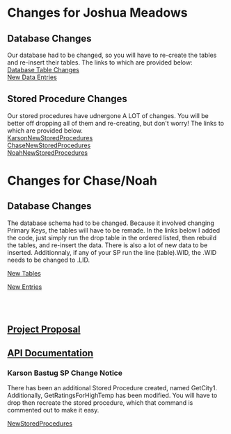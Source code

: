 # Changes for Joshua Meadows
## Database Changes
Our database had to be changed, so you will have to re-create the tables and re-insert their tables. The links to which are provided below:
<br>
[Database Table Changes](https://github.com/karsonbastug/Assignment3/blob/main/FinalDatabaseCreation.sql)
<br>
[New Data Entries](https://github.com/karsonbastug/Assignment3/blob/main/FinalDataInsert.sql)
<br>
## Stored Procedure Changes 
Our stored procedures have udnergone A LOT of changes. You will be better off dropping all of them and re-creating, but don't worry! The links to which are provided below.
<br>
[KarsonNewStoredProcedures](https://github.com/karsonbastug/Assignment3/blob/main/KarsonBastugSps.sql)
<br>
[ChaseNewStoredProcedures](https://github.com/karsonbastug/Assignment3/blob/main/ChaseBakerSps.sql)
<br>
[NoahNewStoredProcedures](https://github.com/karsonbastug/Assignment3/blob/main/NoahStalnakerSps.sql)

# Changes for Chase/Noah

## Database Changes

The database schema had to be changed. Because it involved changing Primary Keys, the tables will have to be remade. In the links below I added the code, just simply run the drop table in the ordered listed, then rebuild the tables, and re-insert the data. There is also a lot of new data to be inserted. Additionnaly, if any of your SP run the line (table).WID, the .WID needs to be changed to .LID.

[New Tables](https://github.com/karsonbastug/Assignment3/blob/main/FinalDatabaseCreation.sql)

[New Entries](https://github.com/karsonbastug/Assignment3/blob/main/FinalDataInsert.sql)




<br>
<br>




## [Project Proposal](https://github.com/karsonbastug/RateMyAsthma/blob/master/RateMyAsthma/Proposal.md)

## [API Documentation](AsthmaAPI/README.md)

### Karson Bastug SP Change Notice
There has been an additional Stored Procedure created, named GetCity1. Additionally, GetRatingsForHighTemp has been modified. You will have to drop then recreate the stored procedure, which that command is commented out to make it easy.

[NewStoredProcedures](https://github.com/karsonbastug/Assignment3/blob/main/KarsonBastugSps.sql)


